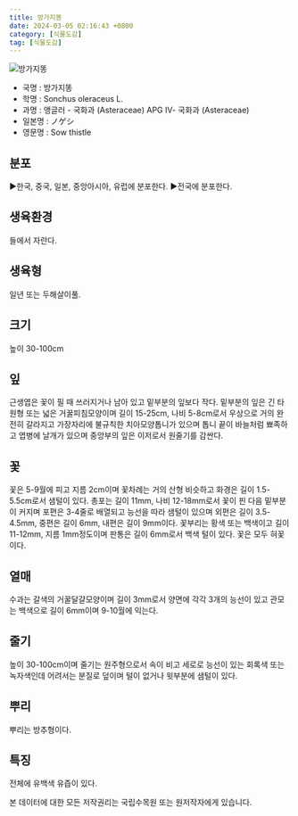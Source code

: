 ```yaml
---
title: 방가지똥
date: 2024-03-05 02:16:43 +0800
category: [식물도감]
tag: [식물도감]
---
```




![방가지똥](/fileUpload/plants/basic/Compositae/Sonchus/2934/1_th2.JPG)
- 국명 : 방가지똥
- 학명 : Sonchus oleraceus L.
- 과명 : 앵글러 - 국화과 (Asteraceae) APG Ⅳ- 국화과 (Asteraceae)
- 일본명 : ノゲシ
- 영문명 : Sow thistle


## 분포
▶한국, 중국, 일본, 중앙아시아, 유럽에 분포한다. ▶전국에 분포한다.
## 생육환경
들에서 자란다.
## 생육형
일년 또는 두해살이풀.
## 크기
높이 30-100cm
## 잎
근생엽은 꽃이 필 때 쓰러지거나 남아 있고 밑부분의 잎보다 작다. 밑부분의 잎은 긴 타원형 또는 넓은 거꿀피침모양이며 길이 15-25cm, 나비 5-8cm로서 우상으로 거의 완전히 갈라지고 가장자리에 불규칙한 치아모양톱니가 있으며 톱니 끝이 바늘처럼 뾰족하고 엽병에 날개가 있으며 중앙부의 잎은 이저로서 원줄기를 감싼다.
## 꽃
꽃은 5-9월에 피고 지름 2cm이며 꽃차례는 거의 산형 비슷하고 화경은 길이 1.5-5.5cm로서 샘털이 있다. 총포는 길이 11mm, 나비 12-18mm로서 꽃이 핀 다음 밑부분이 커지며 포편은 3-4줄로 배열되고 능선을 따라 샘털이 있으며 외편은 길이 3.5-4.5mm, 중편은 길이 6mm, 내편은 길이 9mm이다. 꽃부리는 황색 또는 백색이고 길이 11-12mm, 지름 1mm정도이며 판통은 길이 6mm로서 백색 털이 있다. 꽃은 모두 혀꽃이다.
## 열매
수과는 갈색의 거꿀달걀모양이며 길이 3mm로서 양면에 각각 3개의 능선이 있고 관모는 백색으로 길이 6mm이며 9-10월에 익는다.
## 줄기
높이 30-100cm이며 줄기는 원주형으로서 속이 비고 세로로 능선이 있는 회록색 또는 녹자색인데 어려서는 분질로 덮이며 털이 없거나 윗부분에 샘털이 있다.
## 뿌리
뿌리는 방추형이다.
## 특징
전체에 유백색 유즙이 있다.






본 데이터에 대한 모든 저작권리는 국립수목원 또는 원저작자에게 있습니다.
